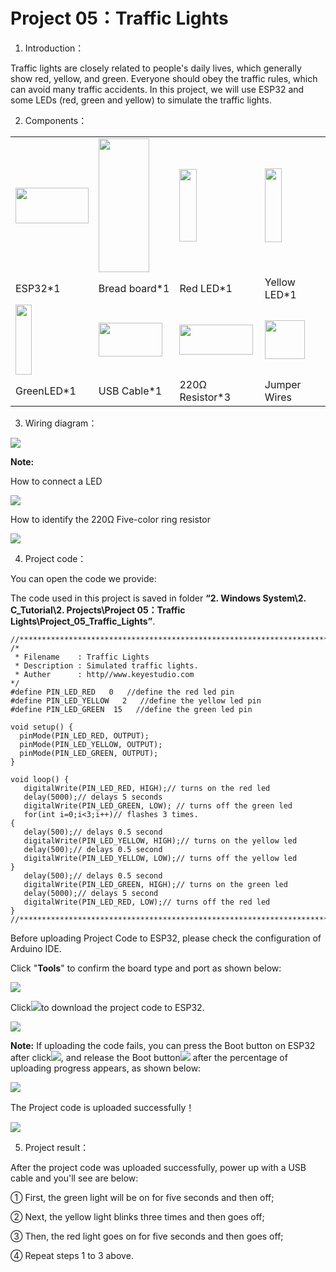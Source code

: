# Project 05：Traffic Lights

1. Introduction：

Traffic lights are closely related to people's daily lives, which
generally show red, yellow, and green. Everyone should obey the traffic
rules, which can avoid many traffic accidents. In this project, we will
use ESP32 and some LEDs (red, green and yellow) to simulate the traffic
lights.

2. Components：

<table>
<tbody>
<tr class="odd">
<td><img src="https://raw.githubusercontent.com/keyestudio/KS5010-KS5010F-Keyestudio-ESP32-Learning-Kit-Ultimate-Edition-Arduino/master/media/c1a470aaea31f177097eacbcb17ee4c4.jpeg" style="width:1.21736in;height:0.59444in" /></td>
<td><img src="https://raw.githubusercontent.com/keyestudio/KS5010-KS5010F-Keyestudio-ESP32-Learning-Kit-Ultimate-Edition-Arduino/master/media/b57b4057770f0bcc43f037c0ab8e1c41.png" style="width:0.84375in;height:2.23125in" /></td>
<td><img src="https://raw.githubusercontent.com/keyestudio/KS5010-KS5010F-Keyestudio-ESP32-Learning-Kit-Ultimate-Edition-Arduino/master/media/afa6edd3ff90b027a6f43995a6fb15a2.png" style="width:0.28333in;height:1.20972in" /></td>
<td><img src="https://raw.githubusercontent.com/keyestudio/KS5010-KS5010F-Keyestudio-ESP32-Learning-Kit-Ultimate-Edition-Arduino/master/media/0c1b0f91b4e56bcbc235d06b48809ac9.png" style="width:0.27986in;height:1.22222in" /></td>
<td></td>
</tr>
<tr class="even">
<td>ESP32*1</td>
<td>Bread board*1</td>
<td>Red LED*1</td>
<td>Yellow LED*1</td>
<td></td>
</tr>
<tr class="odd">
<td><img src="https://raw.githubusercontent.com/keyestudio/KS5010-KS5010F-Keyestudio-ESP32-Learning-Kit-Ultimate-Edition-Arduino/master/media/6c688493b558ed5f3e90e7dab38cbd93.png" style="width:0.26736in;height:1.16389in" /></td>
<td><img src="https://raw.githubusercontent.com/keyestudio/KS5010-KS5010F-Keyestudio-ESP32-Learning-Kit-Ultimate-Edition-Arduino/master/media/7dcbd02995be3c142b2f97df7f7c03ce.png" style="width:1.05903in;height:0.56667in" /></td>
<td><img src="https://raw.githubusercontent.com/keyestudio/KS5010-KS5010F-Keyestudio-ESP32-Learning-Kit-Ultimate-Edition-Arduino/master/media/098a2730d0b0a2a4b2079e0fc87fd38b.png" style="width:1.22639in;height:0.49236in" /></td>
<td><img src="https://raw.githubusercontent.com/keyestudio/KS5010-KS5010F-Keyestudio-ESP32-Learning-Kit-Ultimate-Edition-Arduino/master/media/c801a7baee258ff7f5f28ac6e9a7097b.png" style="width:0.66736in;height:0.64097in" /></td>
<td></td>
</tr>
<tr class="even">
<td>GreenLED*1</td>
<td>USB Cable*1</td>
<td>220Ω Resistor*3</td>
<td>Jumper Wires</td>
<td></td>
</tr>
</tbody>
</table>

3. Wiring diagram：

![](/media/a991f5cc6f8759eca3b9d01f95fe4854.png)

**Note:**

How to connect a LED

![](/media/42ff6f405dfa128593827de5aa03e94b.png)

How to identify the 220Ω Five-color ring resistor

![](/media/55c0199544e9819328f6d5778f10d7d0.png)

4. Project code：

You can open the code we provide:

The code used in this project is saved in folder **“2. Windows
System\\2. C\_Tutorial\\2. Projects\\Project 05：Traffic
Lights\\Project\_05\_Traffic\_Lights”**.

    //**********************************************************************
    /*
     * Filename    : Traffic Lights
     * Description : Simulated traffic lights.
     * Auther      : http//www.keyestudio.com
    */
    #define PIN_LED_RED   0   //define the red led pin
    #define PIN_LED_YELLOW   2   //define the yellow led pin
    #define PIN_LED_GREEN  15   //define the green led pin
    
    void setup() {
      pinMode(PIN_LED_RED, OUTPUT);
      pinMode(PIN_LED_YELLOW, OUTPUT);
      pinMode(PIN_LED_GREEN, OUTPUT);
    }
    
    void loop() {
       digitalWrite(PIN_LED_RED, HIGH);// turns on the red led
       delay(5000);// delays 5 seconds
       digitalWrite(PIN_LED_GREEN, LOW); // turns off the green led
       for(int i=0;i<3;i++)// flashes 3 times.
    {
       delay(500);// delays 0.5 second
       digitalWrite(PIN_LED_YELLOW, HIGH);// turns on the yellow led
       delay(500);// delays 0.5 second
       digitalWrite(PIN_LED_YELLOW, LOW);// turns off the yellow led
    } 
       delay(500);// delays 0.5 second
       digitalWrite(PIN_LED_GREEN, HIGH);// turns on the green led
       delay(5000);// delays 5 second
       digitalWrite(PIN_LED_RED, LOW);// turns off the red led
    }
    //*************************************************************************************


Before uploading Project Code to ESP32, please check the configuration
of Arduino IDE.

Click "**Tools**" to confirm the board type and port as shown below:

![](/media/8de3ae8603714382e29f89c118e95a23.png)

Click![](/media/b0d41283bf5ae66d2d5ab45db15331ba.png)to download the project code to ESP32.

![](/media/fe6fff7cbb098f691ee7b121edd25bc7.png)

**Note:** If uploading the code fails, you can press the Boot button on
ESP32 after click![](/media/d09c4a31563f04a42d451e7bc1a5fb8a.png), and release the Boot
button![](/media/dc77bfcf5851c8f43aab6cbe7cec7920.png) after the percentage of uploading progress
appears, as shown below:

![](/media/157ee2e7687559d9812d24edec758150.png)

The Project code is uploaded successfully！

![](/media/d1fc96fdeadfde93bf4dd57ec7f1caab.png)

5. Project result：

After the project code was uploaded successfully, power up with a USB
cable and you'll see are below:

① First, the green light will be on for five seconds and then off; 

② Next, the yellow light blinks three times and then goes off;

③ Then, the red light goes on for five seconds and then goes off;

④ Repeat steps 1 to 3 above.
